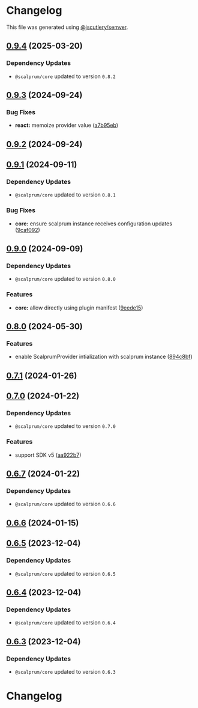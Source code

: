 # Changelog

This file was generated using [@jscutlery/semver](https://github.com/jscutlery/semver).

## [0.9.4](https://github.com/scalprum/scaffloding/compare/@scalprum/react-core-0.9.3...@scalprum/react-core-0.9.4) (2025-03-20)

### Dependency Updates

* `@scalprum/core` updated to version `0.8.2`
## [0.9.3](https://github.com/scalprum/scaffolding/compare/@scalprum/react-core-0.9.2...@scalprum/react-core-0.9.3) (2024-09-24)


### Bug Fixes

* **react:** memoize provider value ([a7b95eb](https://github.com/scalprum/scaffolding/commit/a7b95eb0b0ce8cf6e04937fcad54a53681f7188a))

## [0.9.2](https://github.com/scalprum/scaffolding/compare/@scalprum/react-core-0.9.1...@scalprum/react-core-0.9.2) (2024-09-24)

## [0.9.1](https://github.com/scalprum/scaffolding/compare/@scalprum/react-core-0.9.0...@scalprum/react-core-0.9.1) (2024-09-11)

### Dependency Updates

* `@scalprum/core` updated to version `0.8.1`

### Bug Fixes

* **core:** ensure scalprum instance receives configuration updates ([9caf092](https://github.com/scalprum/scaffolding/commit/9caf092b741300cfd395b42844e21804204a297c))

## [0.9.0](https://github.com/scalprum/scaffolding/compare/@scalprum/react-core-0.8.0...@scalprum/react-core-0.9.0) (2024-09-09)

### Dependency Updates

* `@scalprum/core` updated to version `0.8.0`

### Features

* **core:** allow directly using plugin manifest ([9eede15](https://github.com/scalprum/scaffolding/commit/9eede15da2db3113f480326597f612e8cd853840))

## [0.8.0](https://github.com/scalprum/scaffolding/compare/@scalprum/react-core-0.7.1...@scalprum/react-core-0.8.0) (2024-05-30)


### Features

* enable ScalprumProvider intialization with scalprum instance ([894c8bf](https://github.com/scalprum/scaffolding/commit/894c8bf3d9f32a3f2236d8f1fac86a557cd09639))

## [0.7.1](https://github.com/scalprum/scaffolding/compare/@scalprum/react-core-0.7.0...@scalprum/react-core-0.7.1) (2024-01-26)

## [0.7.0](https://github.com/scalprum/scaffolding/compare/@scalprum/react-core-0.6.7...@scalprum/react-core-0.7.0) (2024-01-22)

### Dependency Updates

* `@scalprum/core` updated to version `0.7.0`

### Features

* support SDK v5 ([aa922b7](https://github.com/scalprum/scaffolding/commit/aa922b710d50c2ae5058a4b11a623c93ce89edcf))

## [0.6.7](https://github.com/scalprum/scaffolding/compare/@scalprum/react-core-0.6.6...@scalprum/react-core-0.6.7) (2024-01-22)

### Dependency Updates

* `@scalprum/core` updated to version `0.6.6`
## [0.6.6](https://github.com/scalprum/scaffolding/compare/@scalprum/react-core-0.6.5...@scalprum/react-core-0.6.6) (2024-01-15)

## [0.6.5](https://github.com/scalprum/scaffolding/compare/@scalprum/react-core-0.6.4...@scalprum/react-core-0.6.5) (2023-12-04)

### Dependency Updates

* `@scalprum/core` updated to version `0.6.5`
## [0.6.4](https://github.com/scalprum/scaffolding/compare/@scalprum/react-core-0.6.3...@scalprum/react-core-0.6.4) (2023-12-04)

### Dependency Updates

* `@scalprum/core` updated to version `0.6.4`
## [0.6.3](https://github.com/scalprum/scaffolding/compare/@scalprum/react-core-0.6.2...@scalprum/react-core-0.6.3) (2023-12-04)

### Dependency Updates

* `@scalprum/core` updated to version `0.6.3`
# Changelog
